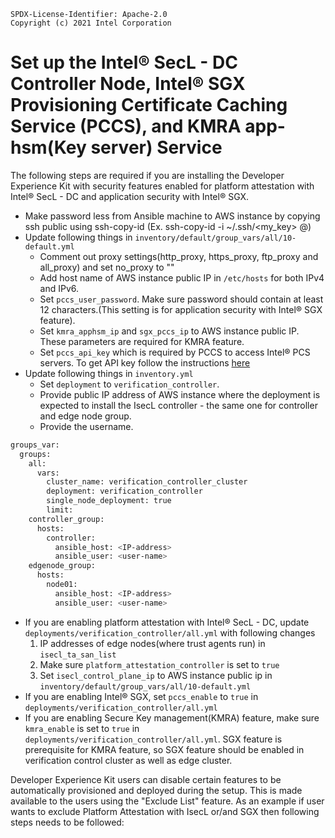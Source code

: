 ```text
SPDX-License-Identifier: Apache-2.0
Copyright (c) 2021 Intel Corporation
```

# Set up the Intel® SecL - DC Controller Node, Intel® SGX Provisioning Certificate Caching Service (PCCS), and KMRA app-hsm(Key server) Service

The following steps are required if you are installing the Developer Experience Kit with security features enabled for platform attestation with Intel® SecL - DC and application security with Intel® SGX.
- Make password less from Ansible machine to AWS instance by copying ssh public using ssh-copy-id (Ex. ssh-copy-id -i ~/.ssh/<my_key> <user-name>@<aws-instance-ip>)
- Update following things in `inventory/default/group_vars/all/10-default.yml`
  - Comment out proxy settings(http_proxy, https_proxy, ftp_proxy and all_proxy) and set  no_proxy to ""
  - Add host name of AWS instance public IP in `/etc/hosts` for both IPv4 and IPv6.
  - Set `pccs_user_password`. Make sure password should contain at least 12 characters.(This setting is for application security with Intel® SGX feature).
  - Set `kmra_apphsm_ip` and `sgx_pccs_ip` to AWS instance public IP. These parameters are required for KMRA feature.
  - Set `pccs_api_key` which is required by PCCS to access Intel® PCS servers. To get API key follow the instructions [here](/components/security/application-security-using-sgx.md#How-to-subscribe-to-Intel-PCS-Service)
- Update following things in `inventory.yml`
  - Set `deployment` to `verification_controller`.
  - Provide public IP address of AWS instance where the deployment is expected to install the IsecL controller - the same one for controller and edge node group.
  - Provide the username.

```Shell.bash
groups_var: 
  groups:
    all:
      vars:
        cluster_name: verification_controller_cluster        
        deployment: verification_controller
        single_node_deployment: true
        limit: 
    controller_group:
      hosts:
        controller:
          ansible_host: <IP-address>
          ansible_user: <user-name>
    edgenode_group:
      hosts:
        node01:
          ansible_host: <IP-address>
          ansible_user: <user-name>
```    

- If you are enabling platform attestation with Intel® SecL - DC, update `deployments/verification_controller/all.yml` with following changes
  1. IP addresses of edge nodes(where trust agents run) in `isecl_ta_san_list`
  2. Make sure `platform_attestation_controller` is set to `true`
  3. Set `isecl_control_plane_ip` to AWS instance public ip in `inventory/default/group_vars/all/10-default.yml`
- If you are enabling Intel® SGX, set `pccs_enable` to `true` in `deployments/verification_controller/all.yml`
- If you are enabling Secure Key management(KMRA) feature, make sure `kmra_enable` is set to `true` in `deployments/verification_controller/all.yml`. SGX feature is prerequisite for KMRA feature, so SGX feature should be enabled in verification control cluster as well as edge cluster.

Developer Experience Kit users can disable certain features to be automatically provisioned and deployed during the setup. This is made available to the users using the "Exclude List" feature. As an example if user wants to exclude Platform Attestation with IsecL or/and SGX then following steps needs to be followed: